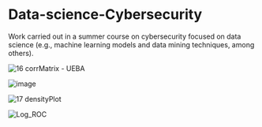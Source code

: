 # Data-science-Cybersecurity
Work carried out in a summer course on cybersecurity focused on data science (e.g., machine learning models and data mining techniques, among others).

![16 corrMatrix - UEBA](https://github.com/user-attachments/assets/b0a0b61e-3f57-466b-925f-05840d3a9fba)

![image](https://github.com/user-attachments/assets/ba6332f2-b92b-48b7-a268-b06654eaef9d)

![17 densityPlot](https://github.com/user-attachments/assets/78a0e0e9-bdb4-4975-90ca-f6265e505827)

![Log_ROC](https://github.com/user-attachments/assets/a11b07be-1e17-481d-84e5-b85017b9656e)
